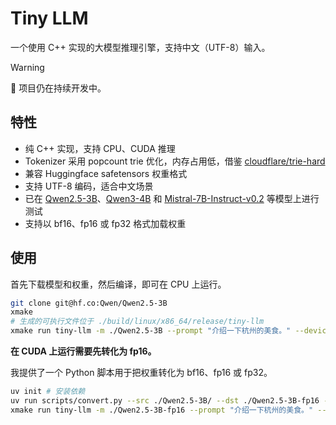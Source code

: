 # Tiny LLM

一个使用 C++ 实现的大模型推理引擎，支持中文（UTF-8）输入。

> [!WARNING]
> 🚧 项目仍在持续开发中。

## 特性

- 纯 C++ 实现，支持 CPU、CUDA 推理
- Tokenizer 采用 popcount trie 优化，内存占用低，借鉴 [cloudflare/trie-hard](https://github.com/cloudflare/trie-hard)
- 兼容 Huggingface safetensors 权重格式
- 支持 UTF-8 编码，适合中文场景
- 已在 [Qwen2.5-3B](https://huggingface.co/Qwen/Qwen2.5-3B)、[Qwen3-4B](https://huggingface.co/Qwen/Qwen2.5-3B/) 和 [Mistral-7B-Instruct-v0.2](https://huggingface.co/mistralai/Mistral-7B-Instruct-v0.2) 等模型上进行测试
- 支持以 bf16、fp16 或 fp32 格式加载权重

## 使用

首先下载模型和权重，然后编译，即可在 CPU 上运行。

```bash
git clone git@hf.co:Qwen/Qwen2.5-3B
xmake
# 生成的可执行文件位于 ./build/linux/x86_64/release/tiny-llm
xmake run tiny-llm -m ./Qwen2.5-3B --prompt "介绍一下杭州的美食。" --device=cpu
```

**在 CUDA 上运行需要先转化为 fp16。**

我提供了一个 Python 脚本用于把权重转化为 bf16、fp16 或 fp32。

```bash
uv init # 安装依赖
uv run scripts/convert.py --src ./Qwen2.5-3B/ --dst ./Qwen2.5-3B-fp16 --dtype fp16
xmake run tiny-llm -m ./Qwen2.5-3B-fp16 --prompt "介绍一下杭州的美食。" --device=cuda
```
